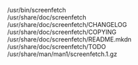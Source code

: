 /usr/bin/screenfetch  
/usr/share/doc/screenfetch  
/usr/share/doc/screenfetch/CHANGELOG  
/usr/share/doc/screenfetch/COPYING  
/usr/share/doc/screenfetch/README.mkdn  
/usr/share/doc/screenfetch/TODO  
/usr/share/man/man1/screenfetch.1.gz  
